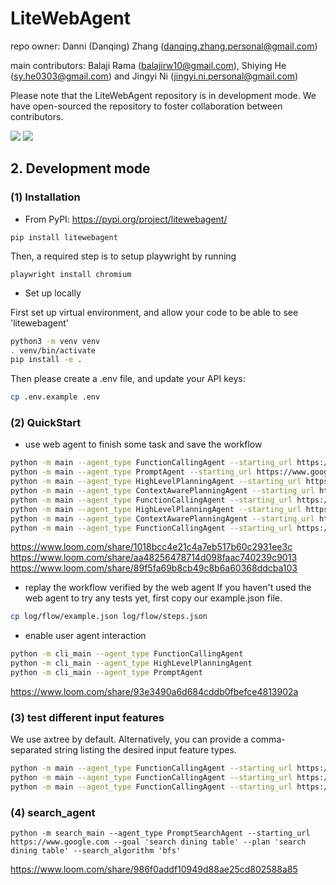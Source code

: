 # LiteWebAgent
repo owner: Danni (Danqing) Zhang (danqing.zhang.personal@gmail.com)

main contributors: Balaji Rama (balajirw10@gmail.com), Shiying He (sy.he0303@gmail.com) and Jingyi Ni (jingyi.ni.personal@gmail.com)

Please note that the LiteWebAgent repository is in development mode. We have open-sourced the repository to foster collaboration between contributors.

<a href='https://danqingz.github.io/blog/2024/08/22/LiteWebAgent.html'><img src='https://img.shields.io/badge/BLOG-181717?logo=github&logoColor=white'></a>
<a href='https://litewebagent.readthedocs.io/en/latest/'><img src='https://img.shields.io/badge/Documentation-green'></a>

## 2. Development mode
### (1) Installation
* From PyPI: https://pypi.org/project/litewebagent/
```
pip install litewebagent 
```
Then, a required step is to setup playwright by running
```
playwright install chromium
```
* Set up locally

First set up virtual environment, and allow your code to be able to see 'litewebagent'
```bash
python3 -m venv venv
. venv/bin/activate
pip install -e .
```
Then please create a .env file, and update your API keys:

```bash
cp .env.example .env
```

### (2) QuickStart
* use web agent to finish some task and save the workflow
```bash
python -m main --agent_type FunctionCallingAgent --starting_url https://www.google.com --goal 'search dining table' --plan 'search dining table'
python -m main --agent_type PromptAgent --starting_url https://www.google.com --goal 'search dining table' --plan 'search dining table' 
python -m main --agent_type HighLevelPlanningAgent --starting_url https://www.airbnb.com --goal "set destination as San Francisco, then search the results" --plan "(1) enter the 'San Francisco' as destination, (2) and click search"
python -m main --agent_type ContextAwarePlanningAgent --starting_url https://www.google.com --goal 'search dining table' --plan 'search dining table'
python -m main --agent_type FunctionCallingAgent --starting_url https://www.google.com --goal 'Find the pdf of the paper "GPT-4V(ision) is a Generalist Web Agent, if Grounded"' --plan 'Find the pdf of the paper "GPT-4V(ision) is a Generalist Web Agent, if Grounded"'
python -m main --agent_type HighLevelPlanningAgent --starting_url https://www.google.com --goal 'Find the pdf of the paper "GPT-4V(ision) is a Generalist Web Agent, if Grounded"' --plan 'Find the pdf of the paper "GPT-4V(ision) is a Generalist Web Agent, if Grounded"'
python -m main --agent_type ContextAwarePlanningAgent --starting_url https://www.google.com --goal 'Find the pdf of the paper "GPT-4V(ision) is a Generalist Web Agent, if Grounded"' --plan 'Find the pdf of the paper "GPT-4V(ision) is a Generalist Web Agent, if Grounded"'
python -m main --agent_type FunctionCallingAgent --starting_url https://www.google.com --goal 'Find the pdf of the paper "GPT-4V(ision) is a Generalist Web Agent, if Grounded"' --plan 'Find the pdf of the paper "GPT-4V(ision) is a Generalist Web Agent, if Grounded"'
```
https://www.loom.com/share/1018bcc4e21c4a7eb517b60c2931ee3c
https://www.loom.com/share/aa48256478714d098faac740239c9013
https://www.loom.com/share/89f5fa69b8cb49c8b6a60368ddcba103

* replay the workflow verified by the web agent
If you haven't used the web agent to try any tests yet, first copy our example.json file.
```bash
cp log/flow/example.json log/flow/steps.json 
```
* enable user agent interaction

```bash
python -m cli_main --agent_type FunctionCallingAgent
python -m cli_main --agent_type HighLevelPlanningAgent 
python -m cli_main --agent_type PromptAgent
```

https://www.loom.com/share/93e3490a6d684cddb0fbefce4813902a

### (3) test different input features
We use axtree by default. Alternatively, you can provide a comma-separated string listing the desired input feature types.
```bash
python -m main --agent_type FunctionCallingAgent --starting_url https://www.airbnb.com --goal 'set destination as San Francisco, then search the results' --plan '(1) enter the "San Francisco" as destination, (2) and click search'
python -m main --agent_type FunctionCallingAgent --starting_url https://www.airbnb.com --goal 'set destination as San Francisco, then search the results' --plan '(1) enter the "San Francisco" as destination, (2) and click search' --features interactive_elements
python -m main --agent_type FunctionCallingAgent --starting_url https://www.airbnb.com --goal 'set destination as San Francisco, then search the results' --plan '(1) enter the "San Francisco" as destination, (2) and click search' --features axtree,interactive_elements
```

### (4) search_agent
```
python -m search_main --agent_type PromptSearchAgent --starting_url https://www.google.com --goal 'search dining table' --plan 'search dining table' --search_algorithm 'bfs'
```

https://www.loom.com/share/986f0addf10949d88ae25cd802588a85
